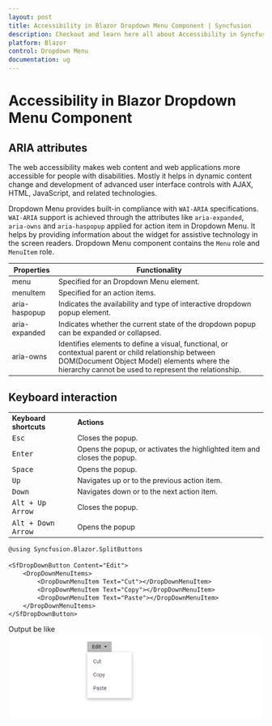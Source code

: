 ```yaml
---
layout: post
title: Accessibility in Blazor Dropdown Menu Component | Syncfusion
description: Checkout and learn here all about Accessibility in Syncfusion Blazor Dropdown Menu component and more.
platform: Blazor
control: Dropdown Menu
documentation: ug
---
```


# Accessibility in Blazor Dropdown Menu Component

## ARIA attributes

The web accessibility makes web content and web applications more accessible for people with disabilities. Mostly it helps in dynamic content change and development of advanced user interface controls with AJAX, HTML, JavaScript, and related technologies.

Dropdown Menu provides built-in compliance with `WAI-ARIA` specifications. `WAI-ARIA` support is achieved through the attributes like `aria-expanded`, `aria-owns` and `aria-haspopup` applied for action item in
Dropdown Menu. It helps by providing information about the widget for assistive technology in the screen readers. Dropdown Menu component contains the `Menu` role and `MenuItem` role.

| Properties | Functionality |
| ------------ | ----------------------- |
| menu | Specified for an Dropdown Menu element. |
| menuItem | Specified for an action items. |
| aria-haspopup | Indicates the availability and type of interactive dropdown popup element. |
| aria-expanded | Indicates whether the current state of the dropdown popup can be expanded or collapsed. |
| aria-owns | Identifies elements to define a visual, functional, or contextual parent or child relationship between DOM(Document Object Model) elements where the hierarchy cannot be used to represent the relationship. |

## Keyboard interaction

<!-- markdownlint-disable MD033 -->
<table>
<tr>
<td>
<b>Keyboard shortcuts</b></td><td>
<b>Actions</b></td></tr>
<tr>
<td>
<kbd>Esc</kbd></td><td>
Closes the popup.</td></tr>
<tr>
<td>
<kbd>Enter</kbd></td><td>
Opens the popup, or activates the highlighted item and closes the popup.</td></tr>
<tr>
<td>
<kbd>Space</kbd></td><td>
Opens the popup.</td></tr>
<tr>
<td>
<kbd>Up</kbd></td><td>
Navigates up or to the previous action item.</td></tr>
<tr>
<td>
<kbd>Down</kbd></td><td>
Navigates down or to the next action item.</td></tr>
<tr>
<td>
<kbd>Alt + Up Arrow</kbd></td><td>
Closes the popup.</td></tr>
<tr>
<td>
<kbd>Alt + Down Arrow</kbd></td><td>
Opens the popup</td></tr>
</table>

```cshtml
@using Syncfusion.Blazor.SplitButtons

<SfDropDownButton Content="Edit">
    <DropDownMenuItems>
        <DropDownMenuItem Text="Cut"></DropDownMenuItem>
        <DropDownMenuItem Text="Copy"></DropDownMenuItem>
        <DropDownMenuItem Text="Paste"></DropDownMenuItem>
    </DropDownMenuItems>
</SfDropDownButton>

```

Output be like
![Accessibility in Blazor DropDownMenu](./images/blazor-dropdownmenu-component.png)